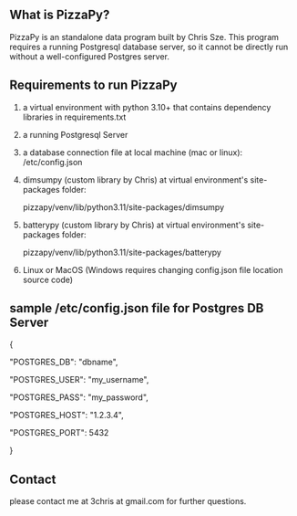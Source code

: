 What is PizzaPy?
---------------------
PizzaPy is an standalone data program built by Chris Sze. This program requires a running Postgresql database server, so it cannot be directly run without a well-configured Postgres server.

Requirements to run PizzaPy
-------------------------------
1. a virtual environment with python 3.10+ that contains dependency libraries in requirements.txt
2. a running Postgresql Server
3. a database connection file at local machine (mac or linux): /etc/config.json
4. dimsumpy (custom library by Chris) at virtual environment's site-packages folder:
   
    pizzapy/venv/lib/python3.11/site-packages/dimsumpy
   
6. batterypy (custom library by Chris) at virtual environment's site-packages folder:
   
    pizzapy/venv/lib/python3.11/site-packages/batterypy
   
8. Linux or MacOS (Windows requires changing config.json file location source code) 

sample /etc/config.json file for Postgres DB Server
-----------------------------------------------
{

"POSTGRES_DB": "dbname",

"POSTGRES_USER": "my_username",

"POSTGRES_PASS": "my_password",

"POSTGRES_HOST": "1.2.3.4",

"POSTGRES_PORT": 5432

}

Contact
-------------
please contact me at 3chris at gmail.com for further questions.
